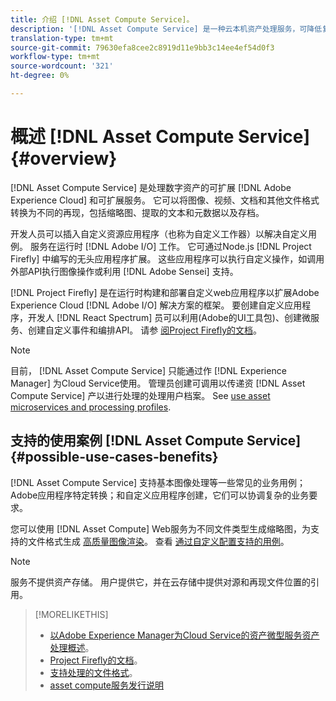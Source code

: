 ```yaml
---
title: 介绍 [!DNL Asset Compute Service]。
description: '[!DNL Asset Compute Service] 是一种云本机资产处理服务，可降低复杂性并提高可扩展性。'
translation-type: tm+mt
source-git-commit: 79630efa8cee2c8919d11e9bb3c14ee4ef54d0f3
workflow-type: tm+mt
source-wordcount: '321'
ht-degree: 0%

---
```



# 概述 [!DNL Asset Compute Service] {#overview}

[!DNL Asset Compute Service] 是处理数字资产的可扩展 [!DNL Adobe Experience Cloud] 和可扩展服务。 它可以将图像、视频、文档和其他文件格式转换为不同的再现，包括缩略图、提取的文本和元数据以及存档。

开发人员可以插入自定义资源应用程序（也称为自定义工作器）以解决自定义用例。 服务在运行时 [!DNL Adobe I/O] 工作。 它可通过Node.js [!DNL Project Firefly] 中编写的无头应用程序扩展。 这些应用程序可以执行自定义操作，如调用外部API执行图像操作或利用 [!DNL Adobe Sensei] 支持。

[!DNL Project Firefly] 是在运行时构建和部署自定义web应用程序以扩展Adobe Experience Cloud [!DNL Adobe I/O] 解决方案的框架。 要创建自定义应用程序，开发人 [!DNL React Spectrum] 员可以利用(Adobe的UI工具包)、创建微服务、创建自定义事件和编排API。 请参 [阅Project Firefly的文档](https://www.adobe.io/apis/experienceplatform/project-firefly/docs.html)。

>[!NOTE]
>
>目前， [!DNL Asset Compute Service] 只能通过作 [!DNL Experience Manager] 为Cloud Service使用。 管理员创建可调用以传递资 [!DNL Asset Compute Service] 产以进行处理的处理用户档案。 See [use asset microservices and processing profiles](https://experienceleague.adobe.com/docs/experience-manager-cloud-service/assets/manage/asset-microservices-configure-and-use.html).

## 支持的使用案例 [!DNL Asset Compute Service] {#possible-use-cases-benefits}

[!DNL Asset Compute Service] 支持基本图像处理等一些常见的业务用例；Adobe应用程序特定转换；和自定义应用程序创建，它们可以协调复杂的业务要求。

您可以使用 [!DNL Asset Compute] Web服务为不同文件类型生成缩略图，为支持的文件格式生成 [高质量图像渲染](https://experienceleague.adobe.com/docs/experience-manager-cloud-service/assets/file-format-support.html)。 查看 [通过自定义配置支持的用例](https://experienceleague.adobe.com/docs/experience-manager-cloud-service/assets/manage/asset-microservices-configure-and-use.html)。

>[!NOTE]
>
>服务不提供资产存储。 用户提供它，并在云存储中提供对源和再现文件位置的引用。

<!-- TBD: Should this be mentioned in the docs?

|Asset Compute Service does not do this|Expectations from implementing client|
|---|---|
| Binary uploads or API-based asset ingestion. | Use other methods to ingest assets. |
| Store binaries or any persisted data across processing requests.| Each request is independent so treat it as a standalone request by sharing binary and processing instructions. |
| Store any configurations such as processing rules or settings for a user or an organization's account. | Add processing request to each request/instruction. |
| Direct event handling of asset creation events from storage systems and processing completed notifications, and errors. | Use Adobe I/O Events and other methods. |

-->

>[!MORELIKETHIS]
>
>* [以Adobe Experience Manager为Cloud Service的资产微型服务资产处理概述](https://experienceleague.adobe.com/docs/experience-manager-cloud-service/assets/asset-microservices-overview.html)。
>* [Project Firefly的文档](https://www.adobe.io/apis/experienceplatform/project-firefly/docs.html)。
>* [支持处理的文件格式](https://experienceleague.adobe.com/docs/experience-manager-cloud-service/assets/file-format-support.html)。
>* [asset compute服务发行说明](release-notes.md)


<!-- **TBD:**
* Clarify the service can only be used within AEM as Cloud Service. The docs provided as context for custom application developers. Not to be used as a standalone service.
  ** and API as that plays a role in custom applications (accepting standard params, invoking Nui itself in the future, etc. (this is an outlook))

* link to aem as cloud service docs on asset ingestion and customization with processing profiles.
-->
